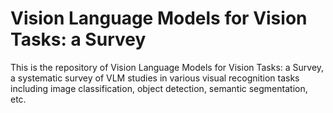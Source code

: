 # Vision Language Models for Vision Tasks: a Survey
This is the repository of Vision Language Models for Vision Tasks: a Survey, a systematic survey of VLM studies in various visual recognition tasks including image classification, object detection, semantic segmentation, etc.
